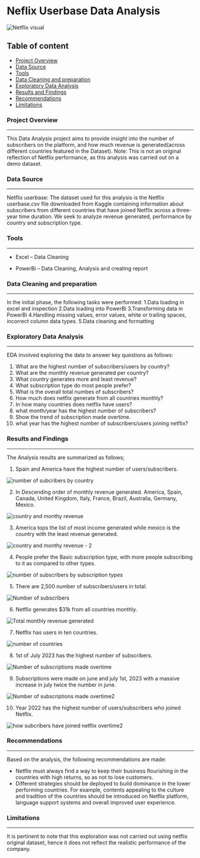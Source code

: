 # Neflix Userbase Data Analysis
![Netflix visual](https://github.com/TheOlajide/Data-Analytics/assets/155437593/5e14ef59-36b1-424d-a0a2-8d0db367589c)


## Table of content
- [Project Overview](#project-overview)
- [Data Source](#data-source)
- [Tools](#tools)
- [Data Cleaning and preparation](#data-cleaning-and-preparation)
- [Exploratory Data Analysis](#exploratory-data-analysis)
- [Results and Findings](#results-and-findings)
- [Recommendations](#recommendations)
- [Limitations](#limitations)

### Project Overview
---

This Data Analysis project aims to provide insight into the number of subscribers on the platform, and how much revenue is generated(across different countries featured in the Dataset).
Note: This is not an original reflection of Netflix performance, as this analysis was carried out on a demo dataset.

### Data Source
---
Netflix userbase: The dataset used for this analysis is the Netflix userbase.csv file downloaded from Kaggle containing information about subscribers from different countries that have joined Netflix across a three-year time duration. We seek to analyze revenue generated, performance by country and subscription type.

### Tools
---

- Excel – Data Cleaning

- PowerBi – Data Cleaning, Analysis and creating report

### Data Cleaning and preparation
---

In the initial phase, the following tasks were performed:
1.Data loading in excel and inspection
2.Data loading into PowerBi
3.Transforming data in PowerBi
4.Handling missing values, error values, white or trailing spaces, incorrect column data types.
5.Data cleaning and formatting

### Exploratory Data Analysis
---

EDA involved exploring the data to answer key questions as follows:
1. What are the highest number of subscribers/users by country?
2. What are the monthly revenue generated per country?
3. What country generates more and least revenue?
4. What subscription type do most people prefer?
5. What is the overall total numbes of subscribers?
6. How much does netflix generate from all countries monthly?
7. In how many countries does netflix have users?
8. what month/year has the highest number of subscribers?
9. Show the trend of subscription made overtime.
10. what year has the highest number of subscribers/users joining netflix?


### Results and Findings
---

The Analysis results are summarized as follows;
1. Spain and America have the highest number of users/subscribers.

![number of subcribers by country](https://github.com/TheOlajide/Data-Analytics/assets/155437593/56064c20-e90e-4545-a1ee-8a7ebd57b3a7)

2. In Descending order of monthly revenue generated. America, Spain, Canada, United Kingdom, Italy, France, Brazil, Australia, Germany, Mexico.
 
![country and monthy revenue](https://github.com/TheOlajide/Data-Analytics/assets/155437593/42b3719b-57ae-45a0-b3db-2239ac1cdc07)


3. America tops the list of most income generated while mexico is the country with the least revenue generated.

![country and monthy revenue - 2](https://github.com/TheOlajide/Data-Analytics/assets/155437593/f31ab9cd-6b64-46a3-ba9b-dfe614a03530)


4. People prefer the Basic subscription type, with more people subscribing to it as compared to other types.

![number of subscribers by subscription types](https://github.com/TheOlajide/Data-Analytics/assets/155437593/8ee5c160-a234-4b42-8505-d1696c9dd288)


5. There are 2,500 number of subscribers/users in total.

![Number of subscribers](https://github.com/TheOlajide/Data-Analytics/assets/155437593/021fcf25-dd54-4a2a-950c-9d0cc22e5928)

6. Netflix generates $31k from all countries monthly.

![Total monthly revenue generated](https://github.com/TheOlajide/Data-Analytics/assets/155437593/be6152f7-7794-415e-9204-a84669067862)

7. Netflix has users in ten countries.

![number of countries](https://github.com/TheOlajide/Data-Analytics/assets/155437593/a22afee8-5939-41c4-86e8-4ebe3d683e73)


8. 1st of July 2023 has the highest number of subscribers.

![Number of subscriptions made overtime](https://github.com/TheOlajide/Data-Analytics/assets/155437593/3c3077e5-32e4-4823-b006-7b6933ed5cde)

9. Subscriptions were made on june and july 1st, 2023 with a massive increase in july twice the number in june.

![Number of subscriptions made overtime2](https://github.com/TheOlajide/Data-Analytics/assets/155437593/073afdf2-7ef2-4e2f-94a4-ed6937a68802)

10. Year 2022 has the highest number of users/subscribers who joined Netflix.

![how subcribers have joined netflix overtime2](https://github.com/TheOlajide/Data-Analytics/assets/155437593/cb6e67c2-a822-4006-8560-17349d70f9ed)


### Recommendations
---
Based on the analysis, the following recommendations are made:
- Netflix must always find a way to keep their business flourishing in the countries with high returns, so as not to lose customers.
- Different strategies should be deployed to build dominance in the lower performing countries. For example, contents appealing to the culture and tradition of the countries should be introduced on Netflix platform, language support systems and overall improved user experience.

 
### Limitations
---
It is pertinent to note that this exploration was not carried out using netflix original dataset, hence it does not reflect the realistic performance of the company.
